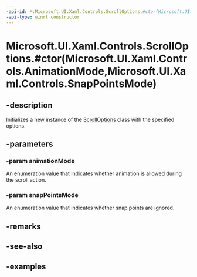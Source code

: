 ```yaml
---
-api-id: M:Microsoft.UI.Xaml.Controls.ScrollOptions.#ctor(Microsoft.UI.Xaml.Controls.AnimationMode,Microsoft.UI.Xaml.Controls.SnapPointsMode)
-api-type: winrt constructor
---
```


# Microsoft.UI.Xaml.Controls.ScrollOptions.#ctor(Microsoft.UI.Xaml.Controls.AnimationMode,Microsoft.UI.Xaml.Controls.SnapPointsMode)

<!--
public ScrollOptions (Microsoft.UI.Xaml.Controls.AnimationMode animationMode, Microsoft.UI.Xaml.Controls.SnapPointsMode snapPointsMode);
-->

## -description

Initializes a new instance of the [ScrollOptions](scrolloptions.md) class with the specified options.

## -parameters

### -param animationMode

An enumeration value that indicates whether animation is allowed during the scroll action.

### -param snapPointsMode

An enumeration value that indicates whether snap points are ignored.

## -remarks

## -see-also

## -examples

